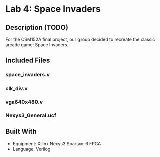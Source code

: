 # Lab 4: Space Invaders

## Description (TODO)
For the CSM152A final project, our group decided to recreate the classic arcade game: Space Invaders. 

## Included Files

### space_invaders.v

### clk_div.v

### vga640x480.v

### Nexys3_General.ucf

## Built With
* Equipment: Xilinx Nexys3 Spartan-6 FPGA
* Language: Verilog
